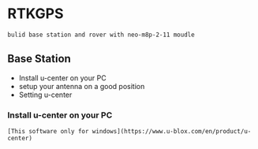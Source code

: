 # RTKGPS
    bulid base station and rover with neo-m8p-2-11 moudle


## Base Station
* Install u-center on your PC
* setup your antenna on a good position
* Setting u-center

### Install u-center on your PC
    [This software only for windows](https://www.u-blox.com/en/product/u-center)
    
